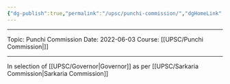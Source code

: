 ```yaml
---
{"dg-publish":true,"permalink":"/upsc/punchi-commission/","dgHomeLink":true,"dgPassFrontmatter":false}
---
```


----
Topic: Punchi Commission
Date: 2022-06-03
Course: [[UPSC/Punchi Commission|]] 

----



In selection of [[UPSC/Governor|Governor]] as per [[UPSC/Sarkaria Commission|Sarkaria Commission]]
